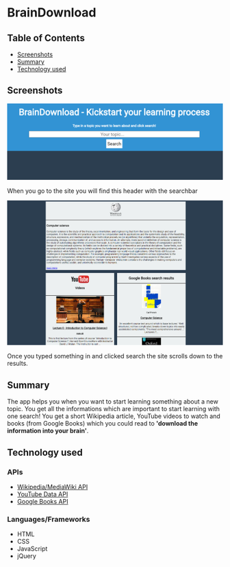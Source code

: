 # BrainDownload

## Table of Contents
  - [Screenshots](#screenshots)
  - [Summary](#summary)
  - [Technology used](#technology-used)
  
## Screenshots

![Startpage](screenshots/startpage.png)

When you go to the site you will find this header with the searchbar

![Results](screenshots/results.png)

Once you typed something in and clicked search the site scrolls down to the results.

## Summary

The app helps you when you want to start learning something about a new topic. 
You get all the informations which are important to start learning with one search!
You get a short Wikipedia article, YouTube videos to watch and books (from Google Books) which you could read to **'download the information into your brain'**.

## Technology used

### APIs
  - [Wikipedia/MediaWiki API](https://www.mediawiki.org/wiki/API:Main_page)
  - [YouTube Data API](https://developers.google.com/youtube/v3/)
  - [Google Books API](https://developers.google.com/books/)
  
### Languages/Frameworks
  - HTML
  - CSS
  - JavaScript
  - jQuery
